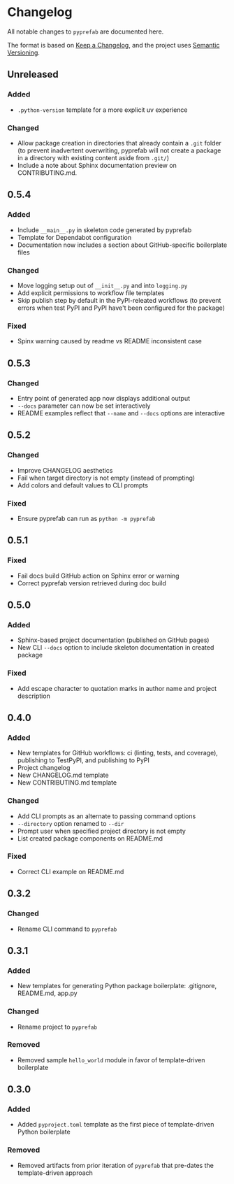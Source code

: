# Changelog

All notable changes to `pyprefab` are documented here.

The format is based on [Keep a Changelog](https://keepachangelog.com), and the
project uses [Semantic Versioning](https://semver.org/).

## Unreleased

### Added

- `.python-version` template for a more explicit uv experience

### Changed

- Allow package creation in directories that already contain a `.git` folder
  (to prevent inadvertent overwriting, pyprefab will not create a package in
  a directory with existing content aside from `.git/`)
- Include a note about Sphinx documentation preview on CONTRIBUTING.md.

## 0.5.4

### Added

- Include `__main__.py` in skeleton code generated by pyprefab
- Template for Dependabot configuration
- Documentation now includes a section about GitHub-specific boilerplate files

### Changed

- Move logging setup out of `__init__.py` and into `logging.py`
- Add explicit permissions to workflow file templates
- Skip publish step by default in the PyPI-releated workflows
  (to prevent errors when test PyPI and PyPI have't been configured for the package)

### Fixed

- Spinx warning caused by readme vs README inconsistent case

## 0.5.3

### Changed

- Entry point of generated app now displays additional output
- `--docs` parameter can now be set interactively
- README examples reflect that `--name` and `--docs` options are interactive

## 0.5.2

### Changed

- Improve CHANGELOG aesthetics
- Fail when target directory is not empty (instead of prompting)
- Add colors and default values to CLI prompts

### Fixed

- Ensure pyprefab can run as `python -m pyprefab`

## 0.5.1

### Fixed

- Fail docs build GitHub action on Sphinx error or warning
- Correct pyprefab version retrieved during doc build

## 0.5.0

### Added

- Sphinx-based project documentation (published on GitHub pages)
- New CLI `--docs` option to include skeleton documentation in created package

### Fixed

- Add escape character to quotation marks in author name and project description

## 0.4.0

### Added

- New templates for GitHub workflows: ci (linting, tests, and coverage),
  publishing to TestPyPI, and publishing to PyPI
- Project changelog
- New CHANGELOG.md template
- New CONTRIBUTING.md template

### Changed

- Add CLI prompts as an alternate to passing command options
- `--directory` option renamed to `--dir`
- Prompt user when specified project directory is not empty
- List created package components on README.md

### Fixed

- Correct CLI example on README.md

## 0.3.2

### Changed

- Rename CLI command to `pyprefab`

## 0.3.1

### Added

- New templates for generating Python package boilerplate: .gitignore,
  README.md, app.py

### Changed

- Rename project to `pyprefab`

### Removed

- Removed sample `hello_world` module in favor of template-driven boilerplate

## 0.3.0

### Added

- Added `pyproject.toml` template as the first piece of template-driven Python
  boilerplate

### Removed

- Removed artifacts from prior iteration of `pyprefab` that pre-dates the
  template-driven approach
